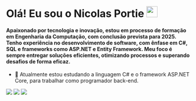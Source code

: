 <h1 align="left">Olá! Eu sou o Nicolas Portie <img src="https://raw.githubusercontent.com/kaueMarques/kaueMarques/master/hi.gif" height="30px"</h1>


#### Apaixonado por tecnologia e inovação, estou em processo de formação em Engenharia da Computação, com conclusão prevista para 2025. Tenho experiência no desenvolvimento de software, com ênfase em C#, SQL e frameworks como ASP.NET e Entity Framework. Meu foco é sempre entregar soluções eficientes, otimizando processos e superando desafios de forma eficaz. 


- 🌱 Atualmente estou estudando a linguagem C# e o framework ASP.NET Core, para trabalhar como programador back-end.

<div> 
  <a href="https://www.linkedin.com/in/nicolasportie" target="_blank"><img src="https://img.shields.io/badge/-LinkedIn-%230077B5?style=for-the-badge&logo=linkedin&logoColor=white" target="_blank"></a> 
   <a href="https://api.whatsapp.com/send?phone=5518991491635&text=Ol%C3%A1%2C%20venho%20do%20github.%20Gostaria%20de%20falar%20com%20voc%C3%AA!" target="_blank"><img src="https://img.shields.io/badge/WhatsApp-25D366?style=for-the-badge&logo=whatsapp&logoColor=white"_blank"></a>
  <a href = "mailto:nicolasportie@outlook.com" target="_blank"><img src="https://img.shields.io/badge/Microsoft_Outlook-0078D4?style=for-the-badge&logo=microsoft-outlook&logoColor=white"_blank"></a>
</div>




